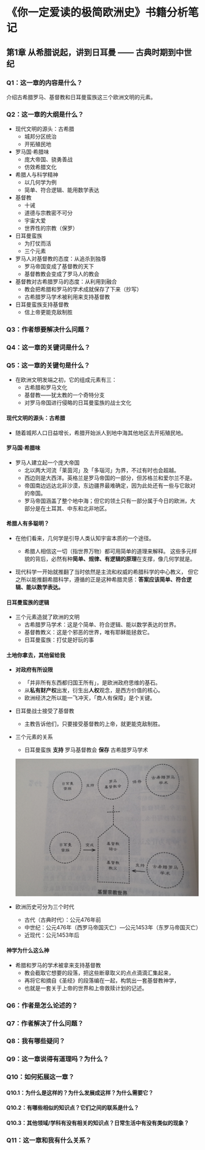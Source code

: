 # 《你一定爱读的极简欧洲史》书籍分析笔记

## 第1章 从希腊说起，讲到日耳曼 —— 古典时期到中世纪

### Q1：这一章的内容是什么？

介绍古希腊罗马、基督教和日耳曼蛮族这三个欧洲文明的元素。

### Q2：这一章的大纲是什么？

- 现代文明的源头：古希腊
  - 城邦分区统治
  - 开拓殖民地
- 罗马国·希腊味
  - 庞大帝国、骁勇善战
  - 仿效希腊文化
- 希腊人与科学精神
  - 以几何学为例
  - 简单、符合逻辑、能用数学表达
- 基督教
  - 十诫
  - 道德与宗教密不可分
  - 宇宙大爱
  - 世界性的宗教（保罗）
- 日耳曼蛮族
  - 为打仗而活
  - 三个元素
- 罗马人对基督教的态度：从追杀到独尊
  - 罗马帝国变成了基督教的天下
  - 基督教教会变成了罗马人的教会
- 基督教对古希腊罗马的态度：从利用到融合
  - 教会把希腊和罗马的学术成就保存了下来（抄写）
  - 古希腊罗马学术被利用来支持基督教
- 日耳曼蛮族支持基督教
  - 信上帝更能克敌制胜

### Q3：作者想要解决什么问题？

### Q4：这一章的关键词是什么？

### Q5：这一章的关键句是什么？

- 在欧洲文明发端之初，它的组成元素有三：
  - 古希腊和罗马文化
  - 基督教——犹太教的一个奇特分支
  - 对罗马帝国进行侵略的日耳曼蛮族的战士文化

#### 现代文明的源头：古希腊

- 随着城邦人口日益增长，希腊开始派人到地中海其他地区去开拓殖民地。

#### 罗马国·希腊味

- 罗马人建立起一个庞大帝国
  - 北以两大河流「莱茵河」及「多瑙河」为界，不过有时也会超越。
  - 西边则是大西洋。英格兰是罗马帝国的一部分，但苏格兰和爱尔兰不是。
  - 帝国南边远达北非沙漠，东边疆界最难确定，因为此处还有一些与它敌对的帝国。
  - 罗马帝国涵盖了整个地中海；但它的领土只有一部分属于今日的欧洲，大部分是在土耳其、中东和北非地区。

#### 希腊人有多聪明？

- 在他们看来，几何学是引导人类认知宇宙本质的一个途径。
  - 希腊人相信这一切（指世界万物）都可用简单的道理来解释。
    这些多元样貌的背后，必然有种**简单、规律、有逻辑的原理**在支撑，像几何学就是。

- 现代科学一开始就推翻了当时依然是主流和权威的希腊科学的中心教义，
  但它之所以能推翻希腊科学，遵循的正是这种希腊灵感：**答案应该简单、符合逻辑、能以数学表达。**

#### 日耳曼蛮族的逻辑

- 三个元素造就了欧洲的文明
  - 古希腊罗马学术：这是个简单、符合逻辑、能以数学表达的世界。
  - 基督教教义：这是个邪恶的世界，唯有耶稣能拯救它。
  - 日耳曼蛮族：打仗是好玩的事

#### 土地你拿去，其他留给我

- **对政府有所设限**
  - 「并非所有东西都归国王所有」，是欧洲政府思维的基石。
  - 从**私有财产权**出发，衍生出**人权**观念，是西方价值的核心。
  - 欧洲经济之所以能一飞冲天，「商人有保障」是个关键。

- 日耳曼战士接受了基督教
  - 主教告诉他们，只要接受基督教的上帝，就更能克敌制胜。

- 三个元素的关系
  - 日耳曼蛮族 **支持** 罗马基督教会 **保存** 古希腊罗马学术

  ![three_elements](images/three_elements.jpg)

- 欧洲历史可分为三个时代
  - 古代（古典时代）：公元476年前
  - 中世纪：公元476年（西罗马帝国灭亡）—公元1453年（东罗马帝国灭亡）
  - 近现代：公元1453年后

#### 神学为什么这么神

- 希腊和罗马的学术被拿来支持基督教
  - 教会截取它想要的段落，把这些断章取义的点点滴滴汇集起来，
  - 再将它和摘自《圣经》的段落编在一起，构筑出一套基督教神学，
  - 也就是一套关于上帝的世界和上帝救赎计划的记述。

### Q6：作者是怎么论述的？

### Q7：作者解决了什么问题？

### Q8：我有哪些疑问？

### Q9：这一章说得有道理吗？为什么？

### Q10：如何拓展这一章？

#### Q10.1：为什么是这样的？为什么发展成这样？为什么需要它？

#### Q10.2：有哪些相似的知识点？它们之间的联系是什么？

#### Q10.3：其他领域/学科有没有相关的知识点？日常生活中有没有类似的现象？

### Q11：这一章和我有什么关系？

